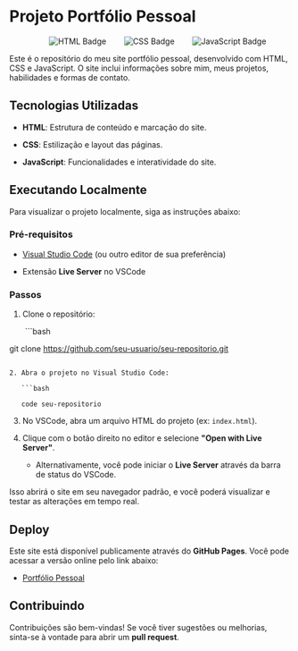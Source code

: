 # Projeto Portfólio Pessoal


<div align="center">
  <img src="https://img.shields.io/badge/HTML-5-orange?style=for-the-badge&logo=html5" alt="HTML Badge" />
  <img src="https://img.shields.io/badge/CSS-3-blue?style=for-the-badge&logo=css3&logoColor=white" alt="CSS Badge" />
  <img src="https://img.shields.io/badge/JavaScript-ES6+-yellow?style=for-the-badge&logo=javascript&logoColor=black" alt="JavaScript Badge" />
</div>

Este é o repositório do meu site portfólio pessoal, desenvolvido com HTML, CSS e JavaScript. O site inclui informações sobre mim, meus projetos, habilidades e formas de contato.


## Tecnologias Utilizadas


- **HTML**: Estrutura de conteúdo e marcação do site.

- **CSS**: Estilização e layout das páginas.

- **JavaScript**: Funcionalidades e interatividade do site.


## Executando Localmente


Para visualizar o projeto localmente, siga as instruções abaixo:


### Pré-requisitos


- [Visual Studio Code](https://code.visualstudio.com/) (ou outro editor de sua preferência)

- Extensão **Live Server** no VSCode


### Passos


1. Clone o repositório:

  ```bash

   git clone https://github.com/seu-usuario/seu-repositorio.git

```

2. Abra o projeto no Visual Studio Code:

   ```bash

   code seu-repositorio

```

3. No VSCode, abra um arquivo HTML do projeto (ex: `index.html`).

4. Clique com o botão direito no editor e selecione **"Open with Live Server"**.  

   - Alternativamente, você pode iniciar o **Live Server** através da barra de status do VSCode.


Isso abrirá o site em seu navegador padrão, e você poderá visualizar e testar as alterações em tempo real.


## Deploy


Este site está disponível publicamente através do **GitHub Pages**. Você pode acessar a versão online pelo link abaixo:


- [Portfólio Pessoal](https://seu-usuario.github.io/seu-repositorio)


## Contribuindo


Contribuições são bem-vindas! Se você tiver sugestões ou melhorias, sinta-se à vontade para abrir um **pull request**.